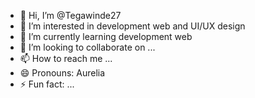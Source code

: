 - 👋 Hi, I’m @Tegawinde27
- 👀 I’m interested in development web and UI/UX design
- 🌱 I’m currently learning development web
- 💞️ I’m looking to collaborate on ...
- 📫 How to reach me ...
- 😄 Pronouns: Aurelia
- ⚡ Fun fact: ...

<!---
Tegawinde27/Tegawinde27 is a ✨ special ✨ repository because its `README.md` (this file) appears on your GitHub profile.
You can click the Preview link to take a look at your changes.
--->
